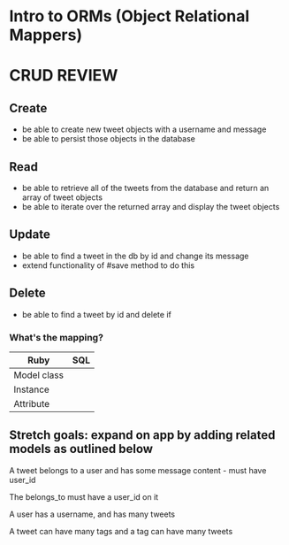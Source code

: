 # Intro to ORMs (Object Relational Mappers)

# CRUD REVIEW

## Create
* be able to create new tweet objects with a username and message
* be able to persist those objects in the database

## Read
* be able to retrieve all of the tweets from the database and return an array of tweet objects
* be able to iterate over the returned array and display the tweet objects

## Update
* be able to find a tweet in the db by id and change its message
* extend functionality of #save method to do this

## Delete
* be able to find a tweet by id and delete if

### What's the mapping?
Ruby         |  SQL
-----------  |  ----------
Model class  |  
Instance     |
Attribute    | 

## Stretch goals: expand on app by adding related models as outlined below

A tweet belongs to a user and has some message content - must have user_id

The belongs_to must have a user_id on it

A user has a username, and has many tweets

A tweet can have many tags and a tag can have many tweets
